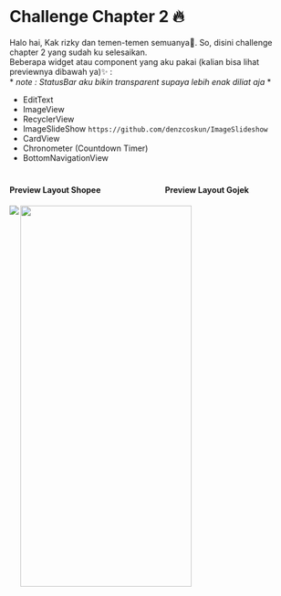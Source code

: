 ```css
```

# Challenge Chapter 2 :fire:
Halo hai, Kak rizky dan temen-temen semuanya:wave:. So, disini challenge chapter 2 yang sudah ku selesaikan.
<br> Beberapa widget atau component yang aku pakai (kalian bisa lihat previewnya dibawah ya):sparkles: :
<br> * *note : StatusBar aku bikin transparent supaya lebih enak diliat aja* *
<br>
* EditText
* ImageView
* RecyclerView
* ImageSlideShow `https://github.com/denzcoskun/ImageSlideshow`
* CardView
* Chronometer (Countdown Timer)
* BottomNavigationView
  
#

#### Preview Layout Shopee &nbsp; &nbsp; &nbsp; &nbsp; &nbsp; &nbsp; &nbsp; &nbsp; &nbsp; &nbsp; &nbsp; &nbsp; &nbsp; &nbsp; &nbsp; &nbsp; &nbsp;Preview Layout Gojek

<img align="left" src="https://user-images.githubusercontent.com/96243284/158062531-e3045cd7-d1e2-4d1f-8c8a-e7e8db8e3621.gif">
<img width="300" height="667" src="https://user-images.githubusercontent.com/96243284/158066700-92e3748f-60a5-4c07-8e83-c65ba2f0adcf.jpg">
